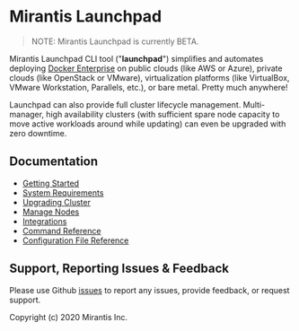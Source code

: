 # Mirantis Launchpad

> NOTE: Mirantis Launchpad is currently BETA.

Mirantis Launchpad CLI tool ("**launchpad**") simplifies and automates deploying [Docker Enterprise](https://www.mirantis.com/software/docker/docker-enterprise/) on public clouds (like AWS or Azure), private clouds (like OpenStack or VMware), virtualization platforms (like VirtualBox, VMware Workstation, Parallels, etc.), or bare metal. Pretty much anywhere!

Launchpad can also provide full cluster lifecycle management. Multi-manager, high availability clusters (with sufficient spare node capacity to move active workloads around while updating) can even be upgraded with zero downtime.

## Documentation

* [Getting Started](./docs/getting-started.md)
* [System Requirements](./docs/system-requirements.md)
* [Upgrading Cluster](./docs/upgrades.md)
* [Manage Nodes](./docs/node-management.md)
* [Integrations](./docs/integrations.md)
* [Command Reference](./docs/command-reference.md)
* [Configuration File Reference](./docs/configuration-file.md)

## Support, Reporting Issues & Feedback

Please use Github [issues](https://github.com/Mirantis/launchpad/issues) to report any issues, provide feedback, or request support.

Copyright (c) 2020 Mirantis Inc.
